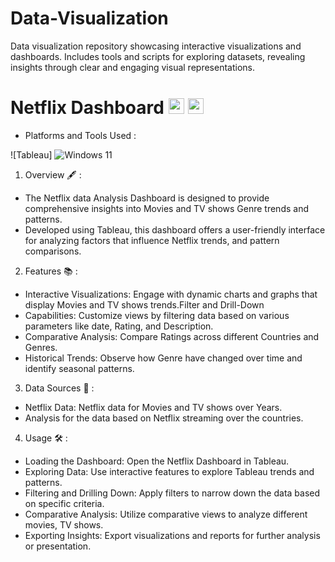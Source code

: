 # Data-Visualization
Data visualization repository showcasing interactive visualizations and dashboards. Includes tools and scripts for exploring datasets, revealing insights through clear and engaging visual representations.
# Netflix Dashboard <img src="https://img.shields.io/badge/Netflix-E50914?logo=netflix&logoColor=white" alt="Netflix" width="25" height="25" /> <img src="https://raw.githubusercontent.com/Tarikul-Islam-Anik/Animated-Fluent-Emojis/master/Emojis/Objects/Bar%20Chart.png" alt="Bar Chart" width="25" height="25" />

* Platforms and Tools Used :
  
![Tableau] ![Windows 11](https://img.shields.io/badge/Windows%2011-%230079d5.svg?style=for-the-badge&logo=Windows%2011&logoColor=white)

1. Overview :fountain_pen: :

*  The Netflix data Analysis Dashboard is designed to provide comprehensive insights into Movies and TV shows Genre trends and patterns.
*  Developed using Tableau, this dashboard offers a user-friendly interface for analyzing factors that influence Netflix trends, and pattern comparisons.

2. Features 📚 :
   
* Interactive Visualizations: Engage with dynamic charts and graphs that display Movies and TV shows trends.Filter and Drill-Down
* Capabilities: Customize views by filtering data based on various parameters like date, Rating, and Description.
* Comparative Analysis: Compare Ratings across different Countries and Genres.
* Historical Trends: Observe how Genre have changed over time and identify seasonal patterns.

3. Data Sources 📖 :
   
*  Netflix Data: Netflix data for Movies and TV shows over Years.
*  Analysis for the data based on Netflix streaming over the countries.

4. Usage 🛠 :

* Loading the Dashboard: Open the Netflix Dashboard in Tableau.
* Exploring Data: Use interactive features to explore Tableau trends and patterns.
* Filtering and Drilling Down: Apply filters to narrow down the data based on specific criteria.
* Comparative Analysis: Utilize comparative views to analyze different movies, TV shows.
* Exporting Insights: Export visualizations and reports for further analysis or presentation.
